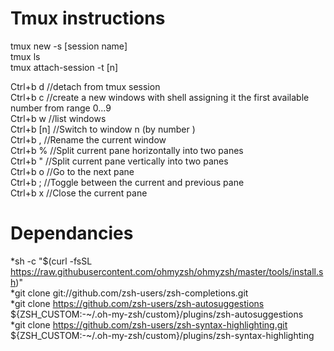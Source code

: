 # Tmux instructions

tmux new -s [session name] <br/>
tmux ls                    <br/>
tmux attach-session -t [n] <br/>

Ctrl+b d                    //detach from tmux session<br/>
Ctrl+b c                    //create a new windows with shell assigning it the first available number from range 0...9<br/>
Ctrl+b w                    //list windows<br/>
Ctrl+b [n]                  //Switch to window n (by number )<br/>
Ctrl+b ,                    //Rename the current window<br/>
Ctrl+b %                    //Split current pane horizontally into two panes<br/>
Ctrl+b "                    //Split current pane vertically into two panes<br/>
Ctrl+b o                    //Go to the next pane<br/>
Ctrl+b ;                    //Toggle between the current and previous pane<br/>
Ctrl+b x                    //Close the current pane<br/>

# Dependancies
*sh -c "$(curl -fsSL https://raw.githubusercontent.com/ohmyzsh/ohmyzsh/master/tools/install.sh)"<br/>
*git clone git://github.com/zsh-users/zsh-completions.git<br/>
*git clone https://github.com/zsh-users/zsh-autosuggestions ${ZSH_CUSTOM:-\~/.oh-my-zsh/custom}/plugins/zsh-autosuggestions<br/>
*git clone https://github.com/zsh-users/zsh-syntax-highlighting.git ${ZSH_CUSTOM:-\~/.oh-my-zsh/custom}/plugins/zsh-syntax-highlighting<br/>


